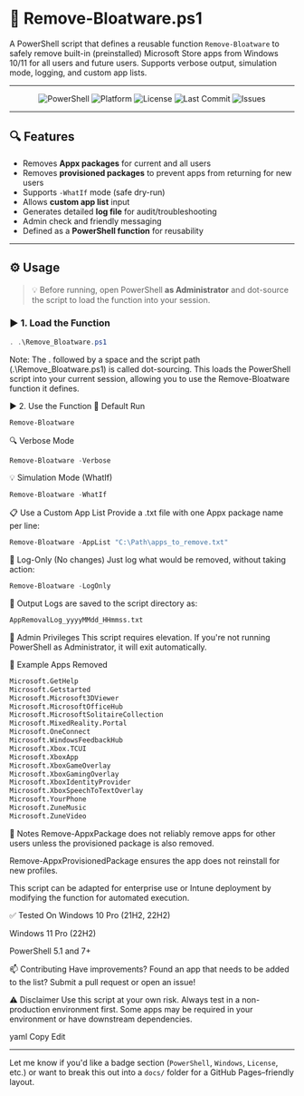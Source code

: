 # 🧹 Remove-Bloatware.ps1

A PowerShell script that defines a reusable function `Remove-Bloatware` to safely remove built-in (preinstalled) Microsoft Store apps from Windows 10/11 for all users and future users. Supports verbose output, simulation mode, logging, and custom app lists.

---
<p align="center">
  <img src="https://img.shields.io/badge/PowerShell-5.1%20%7C%207+-blue?style=for-the-badge&logo=powershell" alt="PowerShell">
  <img src="https://img.shields.io/badge/Platform-Windows%2010%20%7C%2011-lightgrey?style=for-the-badge" alt="Platform">
  <img src="https://img.shields.io/github/license/sassom2112/automatic-lamp?style=for-the-badge" alt="License">
  <img src="https://img.shields.io/github/last-commit/sassom2112/automatic-lamp?style=for-the-badge" alt="Last Commit">
  <img src="https://img.shields.io/github/issues/sassom2112/automatic-lamp?style=for-the-badge" alt="Issues">
</p>


---

## 🔍 Features

- Removes **Appx packages** for current and all users
- Removes **provisioned packages** to prevent apps from returning for new users
- Supports `-WhatIf` mode (safe dry-run)
- Allows **custom app list** input
- Generates detailed **log file** for audit/troubleshooting
- Admin check and friendly messaging
- Defined as a **PowerShell function** for reusability

---

## ⚙️ Usage

> 💡 Before running, open PowerShell **as Administrator** and dot-source the script to load the function into your session.

### ▶️ 1. Load the Function

```powershell
. .\Remove_Bloatware.ps1
```
Note: The . followed by a space and the script path (.\Remove_Bloatware.ps1) is called dot-sourcing. This loads the PowerShell script into your current session, allowing you to use the Remove-Bloatware function it defines.

▶️ 2. Use the Function
🧼 Default Run
```powershell
Remove-Bloatware
```

🔍 Verbose Mode
```powershell
Remove-Bloatware -Verbose
```

💡 Simulation Mode (WhatIf)
```powershell
Remove-Bloatware -WhatIf
```

📋 Use a Custom App List
Provide a .txt file with one Appx package name per line:

```powershell
Remove-Bloatware -AppList "C:\Path\apps_to_remove.txt"
```

📄 Log-Only (No changes)
Just log what would be removed, without taking action:

```powershell
Remove-Bloatware -LogOnly
```

📁 Output
Logs are saved to the script directory as:

```bash
AppRemovalLog_yyyyMMdd_HHmmss.txt
```

🔐 Admin Privileges
This script requires elevation. If you're not running PowerShell as Administrator, it will exit automatically.

🧪 Example Apps Removed
```bash
Microsoft.GetHelp
Microsoft.Getstarted
Microsoft.Microsoft3DViewer
Microsoft.MicrosoftOfficeHub
Microsoft.MicrosoftSolitaireCollection
Microsoft.MixedReality.Portal
Microsoft.OneConnect
Microsoft.WindowsFeedbackHub
Microsoft.Xbox.TCUI
Microsoft.XboxApp
Microsoft.XboxGameOverlay
Microsoft.XboxGamingOverlay
Microsoft.XboxIdentityProvider
Microsoft.XboxSpeechToTextOverlay
Microsoft.YourPhone
Microsoft.ZuneMusic
Microsoft.ZuneVideo
```

📌 Notes
Remove-AppxPackage does not reliably remove apps for other users unless the provisioned package is also removed.

Remove-AppxProvisionedPackage ensures the app does not reinstall for new profiles.

This script can be adapted for enterprise use or Intune deployment by modifying the function for automated execution.

✅ Tested On
Windows 10 Pro (21H2, 22H2)

Windows 11 Pro (22H2)

PowerShell 5.1 and 7+

📫 Contributing
Have improvements? Found an app that needs to be added to the list? Submit a pull request or open an issue!

⚠️ Disclaimer
Use this script at your own risk. Always test in a non-production environment first. Some apps may be required in your environment or have downstream dependencies.

yaml
Copy
Edit

---

Let me know if you'd like a badge section (`PowerShell`, `Windows`, `License`, etc.) or want to break this out into a `docs/` folder for a GitHub Pages–friendly layout.
